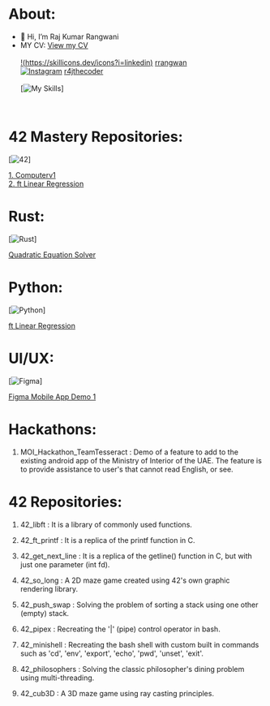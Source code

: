  # About:
 - 👋 Hi, I’m Raj Kumar Rangwani
- MY CV: <a href="https://rrangwan.github.io/CV/" target="_blank">View my CV</a> <br><br>
[!(https://skillicons.dev/icons?i=linkedin)](https://www.linkedin.com/in/rrangwan/) <a href="https://www.linkedin.com/in/rrangwan/"> rrangwan </a><br>
[![Instagram](https://skillicons.dev/icons?i=instagram)](https://www.instagram.com/r4jthecoder/) <a href="https://www.instagram.com/r4jthecoder/"> r4jthecoder </a><br><br>
[![My Skills](https://skillicons.dev/icons?i=js,html,css,bootstrap,figma,django,postgres,docker,react,debian,git,apple,bash,github,c,cpp,python,rust,unity,vercel,vscode)]
<br>

 # 42 Mastery Repositories:
[![42](https://upload.wikimedia.org/wikipedia/commons/8/8d/42_Logo.svg)]
 

<a href="https://github.com/rrangwan/42_Mastery_Computerv1">1. Computerv1</a> <br>
<a href="https://github.com/rrangwan/42_MASTERY_ft_linear_regression">2. ft Linear Regression </a>

# Rust:
[![Rust](https://skillicons.dev/icons?i=rust)]
 
 <a href="https://github.com/rrangwan/42_Mastery_Computerv1"> Quadratic Equation Solver</a>

# Python:
[![Python](https://skillicons.dev/icons?i=python)]
 
 <a href="https://github.com/rrangwan/42_MASTERY_ft_linear_regression">ft Linear Regression </a>
 

 # UI/UX:
 [![Figma](https://skillicons.dev/icons?i=figma)]
 
 <a href="https://github.com/rrangwan/Figma_demo1">Figma Mobile App Demo 1 </a>


 # Hackathons:

1. MOI_Hackathon_TeamTesseract : Demo of a feature to add to the existing android app of the Ministry of Interior of the UAE. The feature is to provide assistance to user's that cannot read English, or see.


 # 42 Repositories:

1. 42_libft : It is a library of commonly used functions.

2. 42_ft_printf : It is a replica of the printf function in C.

3. 42_get_next_line : It is a replica of the getline() function in C, but with just one parameter (int fd).

4. 42_so_long : A 2D maze game created using 42's own graphic rendering library.

5. 42_push_swap : Solving the problem of sorting a stack using one other (empty) stack.

6. 42_pipex : Recreating the '|' (pipe) control operator in bash.

7. 42_minishell : Recreating the bash shell with custom built in commands such as 'cd', 'env', 'export', 'echo', 'pwd', 'unset', 'exit'.

8. 42_philosophers : Solving the classic philosopher's dining problem using multi-threading.

9. 42_cub3D : A 3D maze game using ray casting principles.




<!---
rrangwan/rrangwan is a ✨ special ✨ repository because its `README.md` (this file) appears on your GitHub profile.
You can click the Preview link to take a look at your changes.
--->

